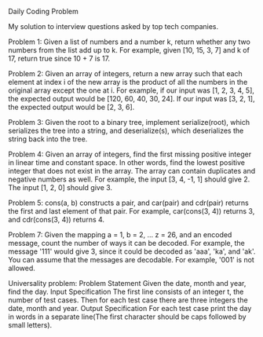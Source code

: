 Daily Coding Problem

My solution to interview questions asked by top tech companies.

Problem 1:
Given a list of numbers and a number k, return whether any two numbers from the list add up to k.
For example, given [10, 15, 3, 7] and k of 17, return true since 10 + 7 is 17.

Problem 2:
Given an array of integers, return a new array such that each element at index i of the new array is the product of 
all the numbers in the original array except the one at i.
For example, if our input was [1, 2, 3, 4, 5], the expected output would be [120, 60, 40, 30, 24]. 
If our input was [3, 2, 1], the expected output would be [2, 3, 6].

Problem 3:
Given the root to a binary tree, implement serialize(root), which serializes the tree into a string, and deserialize(s), 
which deserializes the string back into the tree.

Problem 4:
Given an array of integers, find the first missing positive integer in linear time and constant space. 
In other words, find the lowest positive integer that does not exist in the array. 
The array can contain duplicates and negative numbers as well.
For example, the input [3, 4, -1, 1] should give 2. The input [1, 2, 0] should give 3.

Problem 5:
cons(a, b) constructs a pair, and car(pair) and cdr(pair) returns the first and last element of that pair. 
For example, car(cons(3, 4)) returns 3, and cdr(cons(3, 4)) returns 4.

Problem 7:
Given the mapping a = 1, b = 2, ... z = 26, and an encoded message, count the number of ways it can be decoded.
For example, the message '111' would give 3, since it could be decoded as 'aaa', 'ka', and 'ak'.
You can assume that the messages are decodable. For example, '001' is not allowed.

Universality problem:
Problem Statement
Given the date, month and year, find the day.
Input Specification
The first line consists of an integer t, the number of test cases. Then for each test case there are three integers the date, month and year.
Output Specification
For each test case print the day in words in a separate line(The first character should be caps followed by small letters).
